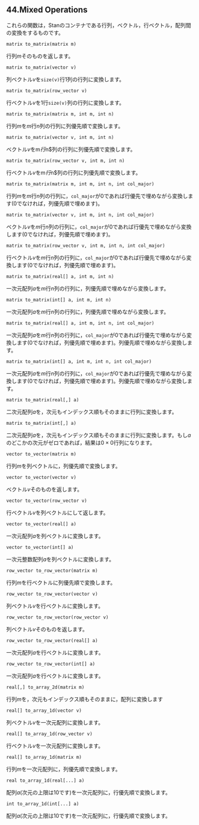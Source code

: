 ## 44.Mixed Operations

これらの関数は，Stanのコンテナである行列，ベクトル，行ベクトル，配列間の変換をするものです。

```
matrix to_matrix(matrix m)
```

行列$m$そのものを返します。

```
matrix to_matrix(vector v)
```

列ベクトル$v$を`size(v)`行1列の行列に変換します。

```
matrix to_matrix(row_vector v)
```

行ベクトル$v$を1行`size(v)`列の行列に変換します。

```
matrix to_matrix(matrix m, int m, int n)
```

行列$m$を$m$行$n$列の行列に列優先順で変換します。

```
matrix to_matrix(vector v, int m, int n)
```

ベクトル$v$をm$行$n$列の行列に列優先順で変換します。

```
matrix to_matrix(row_vector v, int m, int n)
```

行ベクトル$v$をm$行$n$列の行列に列優先順で変換します。

```
matrix to_matrix(matrix m, int m, int n, int col_major)
```
行列$m$を$m$行$n$列の行列に，`col_major`が0であれば行優先で埋めながら変換します(0でなければ，列優先順で埋めます)。

```
matrix to_matrix(vector v, int m, int n, int col_major)
```
ベクトル$v$を$m$行$n$列の行列に，`col_major`が0であれば行優先で埋めながら変換します(0でなければ，列優先順で埋めます)。

```
matrix to_matrix(row_vector v, int m, int n, int col_major)
```
行ベクトル$v$を$m$行$n$列の行列に，`col_major`が0であれば行優先で埋めながら変換します(0でなければ，列優先順で埋めます)。

```
matrix to_matrix(real[] a, int m, int n)
```
一次元配列$a$を$m$行$n$列の行列に，列優先順で埋めながら変換します。

```
matrix to_matrix(int[] a, int m, int n)
```
一次元配列$a$を$m$行$n$列の行列に，列優先順で埋めながら変換します。

```
matrix to_matrix(real[] a, int m, int n, int col_major)
```
一次元配列$a$を$m$行$n$列の行列に，`col_major`が0であれば行優先で埋めながら変換します(0でなければ，列優先順で埋めます)。列優先順で埋めながら変換します。

```
matrix to_matrix(int[] a, int m, int n, int col_major)
```
一次元配列$a$を$m$行$n$列の行列に，`col_major`が0であれば行優先で埋めながら変換します(0でなければ，列優先順で埋めます)。列優先順で埋めながら変換します。

```
matrix to_matrix(real[,] a)
```
二次元配列$a$を，次元もインデックス順もそのままに行列に変換します。

```
matrix to_matrix(int[,] a)
```
二次元配列$a$を，次元もインデックス順もそのままに行列に変換します。もし$a$のどこかの次元がゼロであれば，結果は$0 \times 0$行列になります。

```
vector to_vector(matrix m)
```
行列$m$を列ベクトルに，列優先順で変換します。

```
vector to_vector(vector v)
```
ベクトル$v$そのものを返します。

```
vector to_vector(row_vector v)
```
行ベクトル$v$を列ベクトルにして返します。

```
vector to_vector(real[] a)
```
一次元配列$a$を列ベクトルに変換します。

```
vector to_vector(int[] a)
```

一次元整数配列$a$を列ベクトルに変換します。

```
row_vector to_row_vector(matrix m)
```
行列$m$を行ベクトルに列優先順で変換します。

```
row_vector to_row_vector(vector v)
```
列ベクトル$v$を行ベクトルに変換します。

```
row_vector to_row_vector(row_vector v)
```
列ベクトル$v$そのものを返します。

```
row_vector to_row_vector(real[] a)
```
一次元配列$a$を行ベクトルに変換します。

```
row_vector to_row_vector(int[] a)
```
一次元配列$a$を行ベクトルに変換します。

```
real[,] to_array_2d(matrix m)
```
行列$m$を，次元もインデックス順もそのままに，配列に変換します

```
real[] to_array_1d(vector v)
```
列ベクトル$v$を一次元配列に変換します。

```
real[] to_array_1d(row_vector v)
```
行ベクトル$v$を一次元配列に変換します。

```
real[] to_array_1d(matrix m)
```
行列$m$を一次元配列に，列優先順で変換します。

```
real to_array_1d(real[...] a)
```
配列$a$(次元の上限は10です)を一次元配列に，行優先順で変換します。

```
int to_array_1d(int[...] a)
```
配列$a$(次元の上限は10です)を一次元配列に，行優先順で変換します。
